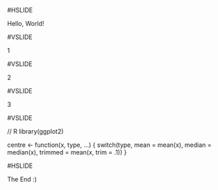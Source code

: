 #HSLIDE

Hello, World!

#VSLIDE

1

#VSLIDE

2

#VSLIDE

3

#VSLIDE

// R
library(ggplot2)

centre <- function(x, type, ...) {
  switch(type,
         mean = mean(x),
         median = median(x),
         trimmed = mean(x, trim = .1))
}

#HSLIDE

The End :)
